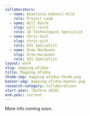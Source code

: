 ```yaml
---
collaborators: 
  - name: Anastasia Dakouri-Hild
    role: Project Lead
  - name: Will Rourk
    slug: will-rourk
    role: 3D Technologies Specialist
  - name: Chris Gist
    slug: chris-gist
    role: GIS Specialist
  - name: Drew MacQueen
    slug: drew-macqueen
    role: GIS Specialist
layout: work
slug: mapping-afidna
title: Mapping Afidna
thumb-img: mapping-afidna-thumb.png
banner-img: mapping-afidna-banner.png
research-category: Collaborations
start-year: (before 2018)
end-year: current
---
```

More info coming soon.
